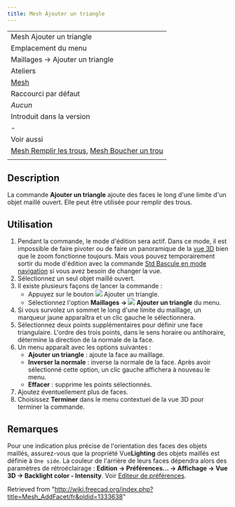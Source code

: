 ```yaml
---
title: Mesh Ajouter un triangle
---
```

|  |
| --- |
| Mesh Ajouter un triangle |
| Emplacement du menu |
| Maillages → Ajouter un triangle |
| Ateliers |
| [Mesh](/Mesh_Workbench/fr "Mesh Workbench/fr") |
| Raccourci par défaut |
| *Aucun* |
| Introduit dans la version |
| - |
| Voir aussi |
| [Mesh Remplir les trous](/Mesh_FillupHoles/fr "Mesh FillupHoles/fr"), [Mesh Boucher un trou](/Mesh_FillInteractiveHole/fr "Mesh FillInteractiveHole/fr") |
|  |

## Description

La commande **Ajouter un triangle** ajoute des faces le long d'une limite d'un objet maillé ouvert. Elle peut être utilisée pour remplir des trous.

## Utilisation

1. Pendant la commande, le mode d'édition sera actif. Dans ce mode, il est impossible de faire pivoter ou de faire un panoramique de la [vue 3D](/3D_view/fr "3D view/fr") bien que le zoom fonctionne toujours. Mais vous pouvez temporairement sortir du mode d'édition avec la commande [Std Bascule en mode navigation](/Std_ToggleNavigation/fr "Std ToggleNavigation/fr") si vous avez besoin de changer la vue.
2. Sélectionnez un seul objet maillé ouvert.
3. Il existe plusieurs façons de lancer la commande :
   * Appuyez sur le bouton ![](/images/Mesh_AddFacet.svg) Ajouter un triangle.
   * Sélectionnez l'option **Maillages → ![](/images/Mesh_AddFacet.svg) Ajouter un triangle** du menu.
4. Si vous survolez un sommet le long d'une limite du maillage, un marqueur jaune apparaîtra et un clic gauche le sélectionnera.
5. Sélectionnez deux points supplémentaires pour définir une face triangulaire. L'ordre des trois points, dans le sens horaire ou antihoraire, détermine la direction de la normale de la face.
6. Un menu apparaît avec les options suivantes :
   * **Ajouter un triangle** : ajoute la face au maillage.
   * **Inverser la normale** : inverse la normale de la face. Après avoir sélectionné cette option, un clic gauche affichera à nouveau le menu.
   * **Effacer** : supprime les points sélectionnés.
7. Ajoutez éventuellement plus de faces.
8. Choisissez **Terminer** dans le menu contextuel de la vue 3D pour terminer la commande.

## Remarques

Pour une indication plus précise de l'orientation des faces des objets maillés, assurez-vous que la propriété Vue**Lighting** des objets maillés est définie à `One side`. La couleur de l'arrière de leurs faces dépendra alors des paramètres de rétroéclairage : **Edition → Préférences... → Affichage → Vue 3D → Backlight color - Intensity**. Voir [Editeur de préférences](/Preferences_Editor/fr#Vue_3D "Preferences Editor/fr").

Retrieved from "<http://wiki.freecad.org/index.php?title=Mesh_AddFacet/fr&oldid=1333638>"
